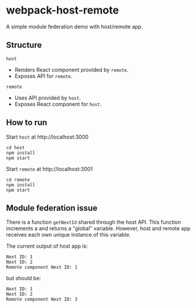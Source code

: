 # webpack-host-remote

A simple module federation demo with host/remote app.

## Structure

`host`

- Renders React component provided by `remote`.
- Exposes API for `remote`.

`remote`

- Uses API provided by `host`.
- Exposes React component for `host`.

## How to run

Start `host` at http://localhost:3000

```shell
cd host
npm install
npm start
```

Start `remote` at http://localhost:3001

```shell
cd remote
npm install
npm start
```

## Module federation issue

There is a function `getNextId` shared through the host API.
This function increments a and returns a "global" variable.
However, host and remote app receives each own unique instance of this variable.

The current output of host app is:

```
Next ID: 1
Next ID: 2
Remote component Next ID: 1
```

but should be:

```
Next ID: 1
Next ID: 2
Remote component Next ID: 3
```
